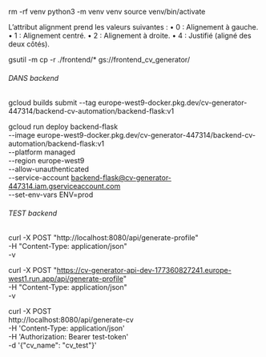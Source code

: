 
rm -rf venv
python3 -m venv venv
source venv/bin/activate

L’attribut alignment prend les valeurs suivantes :
	•	0 : Alignement à gauche.
	•	1 : Alignement centré.
	•	2 : Alignement à droite.
	•	4 : Justifié (aligné des deux côtés).

gsutil -m cp -r ./frontend/* gs://frontend_cv_generator/


###### DANS backend
gcloud builds submit --tag europe-west9-docker.pkg.dev/cv-generator-447314/backend-cv-automation/backend-flask:v1

gcloud run deploy backend-flask \
    --image europe-west9-docker.pkg.dev/cv-generator-447314/backend-cv-automation/backend-flask:v1 \
    --platform managed \
    --region europe-west9 \
    --allow-unauthenticated \
    --service-account backend-flask@cv-generator-447314.iam.gserviceaccount.com \
    --set-env-vars ENV=prod

###### TEST backend

curl -X POST "http://localhost:8080/api/generate-profile" \
  -H "Content-Type: application/json" \
  -v

curl -X POST "https://cv-generator-api-dev-177360827241.europe-west1.run.app/api/generate-profile" \
  -H "Content-Type: application/json" \
  -v

curl -X POST \
  http://localhost:8080/api/generate-cv \
  -H 'Content-Type: application/json' \
  -H 'Authorization: Bearer test-token' \
  -d '{"cv_name": "cv_test"}'